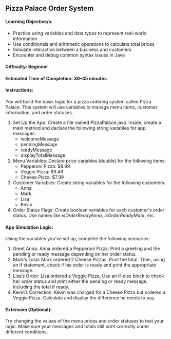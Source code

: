## Pizza Palace Order System

#### Learning Objective/s:
- Practice using variables and data types to represent real-world information
- Use conditionals and arithmetic operations to calculate total prices
- Simulate interaction between a business and customers
- Encounter and debug common syntax issues in Java

#### Difficulty: Beginner
#### Estimated Time of Completion: 30–45 minutes

#### Instructions:
You will build the basic logic for a pizza ordering system called Pizza Palace. This system will use variables to manage menu items, customer information, and order statuses.

1. Set Up the App:
Create a file named PizzaPalace.java. Inside, create a main method and declare the following string variables for app messages:
    - welcomeMessage
    - pendingMessage
    - readyMessage
    - displayTotalMessage
2. Menu Variables:
Declare price variables (double) for the following items:
    - Pepperoni Pizza: $8.99
    - Veggie Pizza: $9.49
    - Cheese Pizza: $7.99
3. Customer Variables:
Create string variables for the following customers:
    - Anna
    - Mark
    - Lisa
    - Kevin
4. Order Status Flags:
Create boolean variables for each customer's order status. Use names like *isOrderReadyAnna*, *isOrderReadyMark*, etc.

#### App Simulation Logic:
Using the variables you’ve set up, complete the following scenarios:

1. Greet Anna:
Anna ordered a Pepperoni Pizza. Print a greeting and the pending or ready message depending on her order status.
2. Mark’s Total:
Mark ordered 2 Cheese Pizzas. Print the total. Then, using an if statement, check if his order is ready and print the appropriate message.
3. Lisa’s Order:
Lisa ordered a Veggie Pizza. Use an if-else block to check her order status and print either the pending or ready message, including the total if ready.
4. Kevin’s Correction:
Kevin was charged for a Cheese Pizza but ordered a Veggie Pizza. Calculate and display the difference he needs to pay.

#### Extension (Optional):
Try changing the values of the menu prices and order statuses to test your logic. Make sure your messages and totals still print correctly under different conditions.